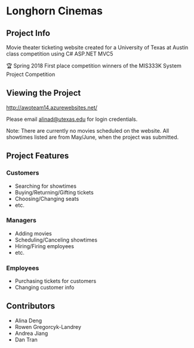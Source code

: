 # Longhorn Cinemas
## Project Info
Movie theater ticketing website created for a University of Texas at Austin class competition using C# ASP.NET MVC5

:trophy: Spring 2018 First place competition winners of the MIS333K System Project Competition
## Viewing the Project
http://awoteam14.azurewebsites.net/

Please email alinad@utexas.edu for login credentials.

Note: There are currently no movies scheduled on the website. All showtimes listed are from May/June, when the project was submitted.
## Project Features
### Customers
* Searching for showtimes
* Buying/Returning/Gifting tickets
* Choosing/Changing seats
* etc.
### Managers
* Adding movies
* Scheduling/Canceling showtimes
* Hiring/Firing employees
* etc.
### Employees
* Purchasing tickets for customers
* Changing customer info
## Contributors
* Alina Deng
* Rowen Gregorcyk-Landrey
* Andrea Jiang
* Dan Tran
